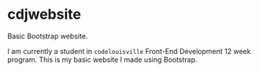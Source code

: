 # cdjwebsite
Basic Bootstrap website.

I am currently a student in <code>codelouisville</code> Front-End Development 12 week program.
This is my basic website I made using Bootstrap.
